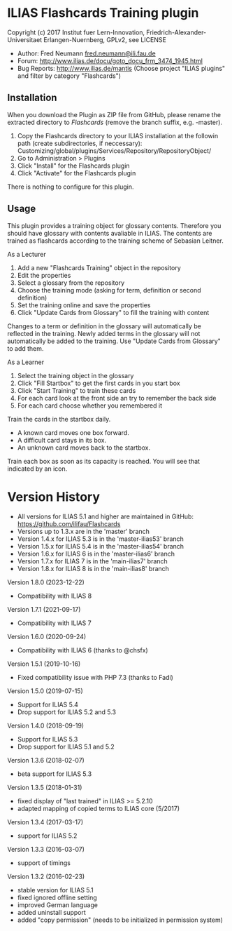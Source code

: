 ILIAS Flashcards Training plugin
================================

Copyright (c) 2017 Institut fuer Lern-Innovation, Friedrich-Alexander-Universitaet Erlangen-Nuernberg, GPLv2, see LICENSE

- Author:   Fred Neumann <fred.neumann@ili.fau.de>
- Forum: http://www.ilias.de/docu/goto_docu_frm_3474_1945.html
- Bug Reports: http://www.ilias.de/mantis (Choose project "ILIAS plugins" and filter by category "Flashcards")

Installation
------------
When you download the Plugin as ZIP file from GitHub, please rename the extracted directory to *Flashcards*
(remove the branch suffix, e.g. -master).

1. Copy the Flashcards directory to your ILIAS installation at the followin path (create subdirectories, if neccessary):
Customizing/global/plugins/Services/Repository/RepositoryObject/
2. Go to Administration > Plugins
3. Click "Install" for the Flashcards plugin
4. Click "Activate" for the Flashcards plugin

There is nothing to configure for this plugin.

Usage
-----
This plugin provides a training object for glossary contents.
Therefore you should have glossary with contents avaliable in ILIAS. 
The contents are trained as flashcards according to the training scheme of Sebasian Leitner.

As a Lecturer

1. Add a new "Flashcards Training" object in the repository
2. Edit the properties 
3. Select a glossary from the repository
4. Choose the training mode (asking for term, definition or second definition)
5. Set the training online and save the properties
6. Click "Update Cards from Glossary" to fill the training with content

Changes to a term or definition in the glossary will automatically be reflected in the training.
Newly added terms in the glossary will not automatically be added to the training.
Use "Update Cards from Glossary" to add them.

As a Learner

1. Select the training object in the glossary
2. Click "Fill Startbox" to get the first cards in you start box
3. Click "Start Training" to train these cards
4. For each card look at the front side an try to remember the back side
5. For each card choose whether you remembered it

Train the cards in the startbox daily.

* A known card moves one box forward.
* A difficult card stays in its box.
* An unknown card moves back to the startbox.

Train each box as soon as its capacity is reached. You will see that indicated by an icon.

Version History
===============

* All versions for ILIAS 5.1 and higher are maintained in GitHub: https://github.com/ilifau/Flashcards
* Versions up to 1.3.x are in the 'master' branch
* Version 1.4.x for ILIAS 5.3 is in the 'master-ilias53' branch
* Version 1.5.x for ILIAS 5.4 is in the 'master-ilias54' branch
* Version 1.6.x for ILIAS 6 is in the 'master-ilias6' branch
* Version 1.7.x for ILIAS 7 is in the 'main-ilias7' branch
* Version 1.8.x for ILIAS 8 is in the 'main-ilias8' branch

Version 1.8.0 (2023-12-22)
* Compatibility with ILIAS 8

Version 1.7.1 (2021-09-17)
* Compatibility with ILIAS 7

Version 1.6.0 (2020-09-24)
* Compatibility with ILIAS 6 (thanks to @chsfx)

Version 1.5.1 (2019-10-16)
* Fixed compatibility issue with PHP 7.3 (thanks to Fadi)

Version 1.5.0 (2019-07-15)
* Support for ILIAS 5.4
* Drop support for ILIAS 5.2 and 5.3

Version 1.4.0 (2018-09-19)
* Support for ILIAS 5.3
* Drop support for ILIAS 5.1 and 5.2

Version 1.3.6 (2018-02-07)
* beta support for ILIAS 5.3

Version 1.3.5 (2018-01-31)
* fixed display of "last trained" in ILIAS >= 5.2.10
* adapted mapping of copied terms to ILIAS core (5/2017)

Version 1.3.4 (2017-03-17)
* support for ILIAS 5.2

Version 1.3.3 (2016-03-07)
* support of timings

Version 1.3.2 (2016-02-23)
* stable version for ILIAS 5.1
* fixed ignored offline setting
* improved German language
* added uninstall support
* added "copy permission" (needs to be initialized in permission system)